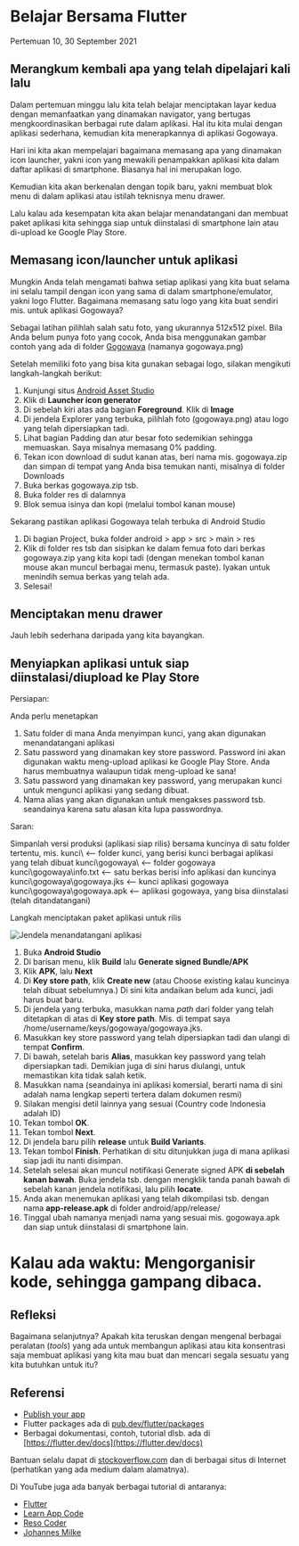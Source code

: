 # Belajar Bersama Flutter

Pertemuan 10, 30 September 2021


## Merangkum kembali apa yang telah dipelajari kali lalu

Dalam pertemuan minggu lalu kita telah belajar menciptakan layar kedua dengan memanfaatkan yang dinamakan navigator, yang bertugas mengkoordinasikan berbagai rute dalam aplikasi. Hal itu kita mulai dengan aplikasi sederhana, kemudian kita menerapkannya di aplikasi Gogowaya.

Hari ini kita akan mempelajari bagaimana memasang apa yang dinamakan icon launcher, yakni icon yang mewakili penampakkan aplikasi kita dalam daftar aplikasi di smartphone. Biasanya hal ini merupakan logo.

Kemudian kita akan berkenalan dengan topik baru, yakni membuat blok menu di dalam aplikasi atau istilah teknisnya menu drawer.

Lalu kalau ada kesempatan kita akan belajar menandatangani dan membuat paket aplikasi kita sehingga siap untuk diinstalasi di smartphone lain atau di-upload ke Google Play Store.


## Memasang icon/launcher untuk aplikasi

Mungkin Anda telah mengamati bahwa setiap aplikasi yang kita buat selama ini selalu tampil dengan icon yang sama di dalam smartphone/emulator, yakni logo Flutter. Bagaimana memasang satu logo yang kita buat sendiri mis. untuk aplikasi Gogowaya? 

Sebagai latihan pilihlah salah satu foto, yang ukurannya 512x512 pixel. Bila Anda belum punya foto yang cocok, Anda bisa menggunakan gambar contoh yang ada di  folder [Gogowaya](https://github.com/sslaia/belajar_flutter/tree/main/gogowaya) (namanya gogowaya.png)

Setelah memiliki foto yang bisa kita gunakan sebagai logo, silakan mengikuti langkah-langkah berikut:

1. Kunjungi situs [Android Asset Studio](https://romannurik.github.io/AndroidAssetStudio/index.html)
2. Klik di **Launcher icon generator**
3. Di sebelah kiri atas ada bagian **Foreground**. Klik di **Image**
4. Di jendela Explorer yang terbuka, pilihlah foto (gogowaya.png) atau logo yang telah dipersiapkan tadi.
5. Lihat bagian Padding dan atur besar foto sedemikian sehingga memuaskan. Saya misalnya memasang 0% padding.
6. Tekan icon download di sudut kanan atas, beri nama mis. gogowaya.zip dan simpan di tempat yang Anda bisa temukan nanti, misalnya di folder Downloads
7. Buka berkas gogowaya.zip tsb.
8. Buka folder res di dalamnya
9. Blok semua isinya dan kopi (melalui tombol kanan mouse)

Sekarang pastikan aplikasi Gogowaya telah terbuka di Android Studio

1. Di bagian Project, buka folder android > app > src > main > res
2. Klik di folder res tsb dan sisipkan ke dalam femua foto dari berkas gogowaya.zip yang kita kopi tadi (dengan menekan tombol kanan mouse akan muncul berbagai menu, termasuk paste). Iyakan untuk menindih semua berkas yang telah ada.
3. Selesai!


## Menciptakan menu drawer

Jauh lebih sederhana daripada yang kita bayangkan.


## Menyiapkan aplikasi untuk siap diinstalasi/diupload ke Play Store

Persiapan:

Anda perlu menetapkan
1. Satu folder di mana Anda menyimpan kunci, yang akan digunakan menandatangani aplikasi
2. Satu password yang dinamakan key store password. Password ini akan digunakan waktu meng-upload aplikasi ke Google Play Store. Anda harus membuatnya walaupun tidak meng-upload ke sana!
3. Satu password yang dinamakan key password, yang merupakan kunci untuk mengunci aplikasi yang sedang dibuat.
4. Nama alias yang akan digunakan untuk mengakses password tsb. seandainya karena satu alasan kita lupa passwordnya.

Saran:

Simpanlah versi produksi (aplikasi siap rilis) bersama kuncinya di satu folder tertentu, mis.
kunci\                      <-- folder kunci, yang berisi kunci berbagai aplikasi yang telah dibuat
kunci\gogowaya\             <-- folder gogowaya
kunci\gogowaya\info.txt     <-- satu berkas berisi info aplikasi dan kuncinya
kunci\gogowaya\gogowaya.jks <-- kunci aplikasi gogowaya
kunci\gogowaya\gogowaya.apk <-- aplikasi gogowaya, yang bisa diinstalasi (telah ditandatangani)

Langkah menciptakan paket aplikasi untuk rilis

![Jendela menandatangani aplikasi]()
1. Buka **Android Studio**
2. Di barisan menu, klik **Build** lalu **Generate signed Bundle/APK**
3. Klik **APK**, lalu **Next**
4. Di **Key store path**, klik **Create new** (atau Choose existing kalau kuncinya telah dibuat sebelumnya.) Di sini kita andaikan belum ada kunci, jadi harus buat baru.
5. Di jendela yang terbuka, masukkan nama _path_ dari folder yang telah ditetapkan di atas di **Key store path**. Mis. di tempat saya /home/username/keys/gogowaya/gogowaya.jks.
6. Masukkan key store password yang telah dipersiapkan tadi dan ulangi di tempat **Confirm**.
7. Di bawah, setelah baris **Alias**, masukkan key password yang telah dipersiapkan tadi. Demikian juga di sini harus diulangi, untuk memastikan kita tidak salah ketik.
8. Masukkan nama (seandainya ini aplikasi komersial, berarti nama di sini adalah nama lengkap seperti tertera dalam dokumen resmi)
9. Silakan mengisi detil lainnya yang sesuai (Country code Indonesia adalah ID)
10. Tekan tombol **OK**.
11. Tekan tombol **Next**.
12. Di jendela baru pilih **release** untuk **Build Variants**.
13. Tekan tombol **Finish**. Perhatikan di situ ditunjukkan juga di mana aplikasi siap jadi itu nanti disimpan.
14. Setelah selesai akan muncul notifikasi Generate signed APK **di sebelah kanan bawah**. Buka jendela tsb. dengan mengklik tanda panah bawah di sebelah kanan jendela notifikasi, lalu pilih **locate**.
15. Anda akan menemukan aplikasi yang telah dikompilasi tsb. dengan nama **app-release.apk** di folder android/app/release/
16. Tinggal ubah namanya menjadi nama yang sesuai mis. gogowaya.apk dan siap untuk diinstalasi di smartphone lain.


# Kalau ada waktu: Mengorganisir kode, sehingga gampang dibaca.



## Refleksi

Bagaimana selanjutnya? Apakah kita teruskan dengan mengenal berbagai peralatan (_tools_) yang ada untuk membangun aplikasi atau kita konsentrasi saja membuat aplikasi yang kita mau buat dan mencari segala sesuatu yang kita butuhkan untuk itu?


## Referensi

- [Publish your app](https://developer.android.com/studio/publish) 
- Flutter packages ada di [pub.dev/flutter/packages](https://pub.dev/flutter/packages)
- Berbagai dokumentasi, contoh, tutorial dlsb. ada di [https://flutter.dev/docs](https://flutter.dev/docs)

Bantuan selalu dapat di [stockoverflow.com](https://www.stockoverflow.com) dan di berbagai situs di Internet (perhatikan yang ada medium dalam alamatnya).

Di YouTube juga ada banyak berbagai tutorial di antaranya:
- [Flutter](https://www.youtube.com/c/flutterdev)
- [Learn App Code](https://www.youtube.com/c/LearnFlutterCode)
- [Reso Coder](https://www.youtube.com/ResoCoder)
- [Johannes Milke](https://www.youtube.com/JohannesMilke)

